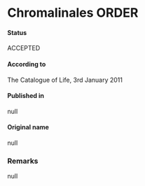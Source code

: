 Chromalinales ORDER
=======

#### Status
ACCEPTED

#### According to
The Catalogue of Life, 3rd January 2011

#### Published in
null

#### Original name
null

### Remarks
null